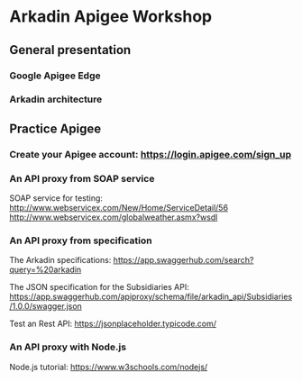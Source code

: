 # Arkadin Apigee Workshop

## General presentation

### Google Apigee Edge

### Arkadin architecture

## Practice Apigee

### Create your Apigee account: https://login.apigee.com/sign_up

### An API proxy from SOAP service

SOAP service for testing:
http://www.webservicex.com/New/Home/ServiceDetail/56
http://www.webservicex.com/globalweather.asmx?wsdl

### An API proxy from specification

The Arkadin specifications: https://app.swaggerhub.com/search?query=%20arkadin

The JSON specification for the Subsidiaries API:
https://app.swaggerhub.com/apiproxy/schema/file/arkadin_api/Subsidiaries/1.0.0/swagger.json

Test an Rest API: 
https://jsonplaceholder.typicode.com/

### An API proxy with Node.js

Node.js tutorial: https://www.w3schools.com/nodejs/
